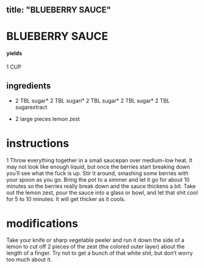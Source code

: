 

	
title: "BLUEBERRY SAUCE"
---
# BLUEBERRY SAUCE
#### yields
1 CUP
## ingredients
* 2 TBL sugar* 2 TBL sugari* 2 TBL sugar* 2 TBL sugar* 2 TBL sugarextract

* 2 large pieces lemon zest

# instructions
1 Throw everything together in a small saucepan over medium-low heat. It may not look like
enough liquid, but once the berries start breaking down you’ll see what the fuck is up. Stir it
around, smashing some berries with your spoon as you go. Bring the pot to a simmer and let it
go for about 10 minutes so the berries really break down and the sauce thickens a bit. Take out
the lemon zest, pour the sauce into a glass or bowl, and let that shit cool for 5 to 10 minutes.
It will get thicker as it cools.

# modifications

Take your knife or sharp vegetable peeler and run it down the side of a lemon to cut off 2 pieces of the zest (the
colored outer layer) about the length of a finger. Try not to get a bunch of that white shit, but don’t worry too
much about it.
	
	
